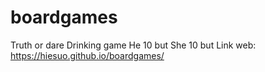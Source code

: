 # boardgames
Truth or dare
Drinking game
He 10 but
She 10 but
Link web: https://hiesuo.github.io/boardgames/
